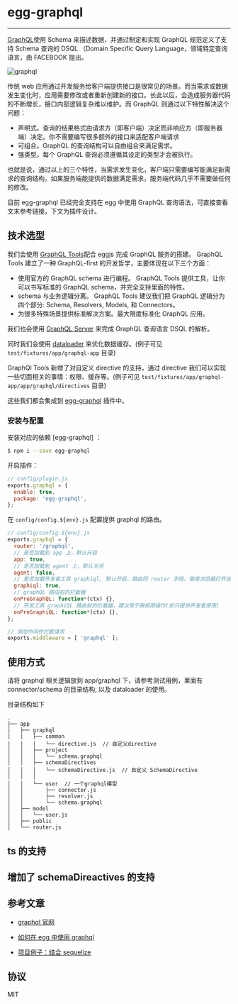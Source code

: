 # egg-graphql

---

[GraphQL](http://facebook.github.io/graphql/)使用 Schema 来描述数据，并通过制定和实现 GraphQL 规范定义了支持 Schema 查询的 DSQL （Domain Specific Query Language，领域特定查询语言，由 FACEBOOK 提出。

![graphql](http://upload-images.jianshu.io/upload_images/551828-8d055caea7562605.png?imageMogr2/auto-orient/strip%7CimageView2/2/w/1240)

传统 web 应用通过开发服务给客户端提供接口是很常见的场景。而当需求或数据发生变化时，应用需要修改或者重新创建新的接口。长此以后，会造成服务器代码的不断增长，接口内部逻辑复杂难以维护。而 GraphQL 则通过以下特性解决这个问题：

- 声明式。查询的结果格式由请求方（即客户端）决定而非响应方（即服务器端）决定。你不需要编写很多额外的接口来适配客户端请求
- 可组合。GraphQL 的查询结构可以自由组合来满足需求。
- 强类型。每个 GraphQL 查询必须遵循其设定的类型才会被执行。

也就是说，通过以上的三个特性，当需求发生变化，客户端只需要编写能满足新需求的查询结构，如果服务端能提供的数据满足需求，服务端代码几乎不需要做任何的修改。

目前 egg-graphql 已经完全支持在 egg 中使用 GraphQL 查询语法，可直接查看文末参考链接，下文为插件设计。

## 技术选型

我们会使用 [GraphQL Tools](http://dev.apollodata.com/tools/graphql-tools/index.html)配合 eggjs 完成 GraphQL 服务的搭建。 GraphQL Tools 建立了一种 GraphQL-first 的开发哲学，主要体现在以下三个方面：

- 使用官方的 GraphQL schema 进行编程。 GraphQL Tools 提供工具，让你可以书写标准的 GraphQL schema，并完全支持里面的特性。
- schema 与业务逻辑分离。 GraphQL Tools 建议我们把 GraphQL 逻辑分为四个部分: Schema, Resolvers, Models, 和 Connectors。
- 为很多特殊场景提供标准解决方案。最大限度标准化 GraphQL 应用。

我们也会使用 [GraphQL Server](http://dev.apollodata.com/tools/graphql-server/index.html) 来完成 GraphQL 查询语言 DSQL 的解析。

同时我们会使用 [dataloader](https://github.com/facebook/dataloader) 来优化数据缓存。(例子可见 `test/fixtures/app/graphql-app` 目录)

GraphQl Tools 新增了对自定义 directive 的支持，通过 directive 我们可以实现一些切面相关的事情：权限、缓存等。(例子可见 `test/fixtures/app/graphql-app/app/graphql/directives` 目录)

这些我们都会集成到 [egg-graphql](https://github.com/eggjs/egg-graphql) 插件中。

### 安装与配置

安装对应的依赖 [egg-graphql] ：

```bash
$ npm i --save egg-graphql
```

开启插件：

```js
// config/plugin.js
exports.graphql = {
  enable: true,
  package: 'egg-graphql',
};
```

在 `config/config.${env}.js` 配置提供 graphql 的路由。

```js
// config/config.${env}.js
exports.graphql = {
  router: '/graphql',
  // 是否加载到 app 上，默认开启
  app: true,
  // 是否加载到 agent 上，默认关闭
  agent: false,
  // 是否加载开发者工具 graphiql, 默认开启。路由同 router 字段。使用浏览器打开该可见。
  graphiql: true,
  // graphQL 路由前的拦截器
  onPreGraphQL: function*(ctx) {},
  // 开发工具 graphiQL 路由前的拦截器，建议用于做权限操作(如只提供开发者使用)
  onPreGraphiQL: function*(ctx) {},
};

// 添加中间件拦截请求
exports.middleware = [ 'graphql' ];
```

## 使用方式

请将 graphql 相关逻辑放到 app/graphql 下，请参考测试用例，里面有 connector/schema 的目录结构, 以及 dataloader 的使用。

目录结构如下

```
.
├── app
│   ├── graphql
|   |   ├── common
|   |   |   └── directive.js  // 自定义directive
│   │   ├── project
│   │   │   └── schema.graphql
│   │   ├── schemaDirectives
│   │   │   └── schemaDirective.js  // 自定义 SchemaDirective
│   │   │ 
│   │   └── user  // 一个graphql模型
│   │       ├── connector.js  
│   │       ├── resolver.js
│   │       └── schema.graphql
│   ├── model
│   │   └── user.js
│   ├── public
│   └── router.js
```

## ts 的支持

## 增加了 schemaDireactives 的支持

## 参考文章

- [graphql 官网](http://facebook.github.io/graphql)

- [如何在 egg 中使用 graphql](https://zhuanlan.zhihu.com/p/30604868)

- [项目例子：结合 sequelize](https://github.com/freebyron/egg-graphql-boilerplate)

## 协议

MIT
